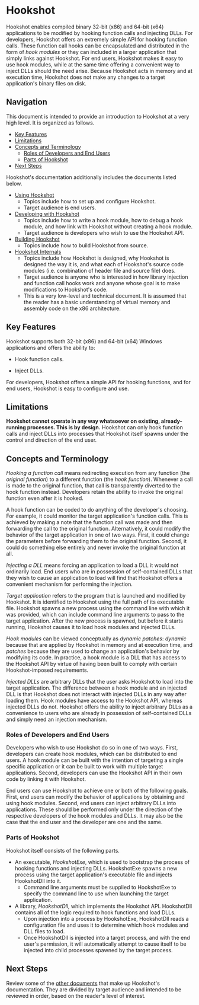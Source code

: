﻿# Hookshot

Hookshot enables compiled binary 32-bit (x86) and 64-bit (x64) applications to be modified by hooking function calls and injecting DLLs.  For developers, Hookshot offers an extremely simple API for hooking function calls.  These function call hooks can be encapsulated and distributed in the form of *hook modules* or they can included in a larger application that simply links against Hookshot.  For end users, Hookshot makes it easy to use hook modules, while at the same time offering a convenient way to inject DLLs should the need arise.  Because Hookshot acts in memory and at execution time, Hookshot does not make any changes to a target application's binary files on disk.


## Navigation

This document is intended to provide an introduction to Hookshot at a very high level.  It is organized as follows.

- [Key Features](#key-features)
- [Limitations](#limitations)
- [Concepts and Terminology](#concepts-and-terminology)
  - [Roles of Developers and End Users](#roles-of-developers-and-end-users)
  - [Parts of Hookshot](#parts-of-hookshot)
- [Next Steps](#next-steps)

Hookshot's documentation additionally includes the documents listed below.

- [Using Hookshot](USERS.md)
  - Topics include how to set up and configure Hookshot.
  - Target audience is end users.
- [Developing with Hookshot](DEVELOPERS.md)
  - Topics include how to write a hook module, how to debug a hook module, and how link with Hookshot without creating a hook module.
  - Target audience is developers who wish to use the Hookshot API.
- [Building Hookshot](BUILD.md)
  - Topics include how to build Hookshot from source.
- [Hookshot Internals](INTERNALS.md)
  - Topics include how Hookshot is designed, why Hookshot is designed the way it is, and what each of Hookshot's source code modules (i.e. combination of header file and source file) does.
  - Target audience is anyone who is interested in how library injection and function call hooks work and anyone whose goal is to make modifications to Hookshot's code.
  - This is a very low-level and technical document.  It is assumed that the reader has a basic understanding of virtual memory and assembly code on the x86 architecture.


## Key Features

Hookshot supports both 32-bit (x86) and 64-bit (x64) Windows applications and offers the ability to:

- Hook function calls.

- Inject DLLs.

For developers, Hookshot offers a simple API for hooking functions, and for end users, Hookshot is easy to configure and use.


## Limitations

**Hookshot cannot operate in any way whatsoever on existing, already-running processes.  This is by design.**  Hookshot can only hook function calls and inject DLLs into processes that Hookshot itself spawns under the control and direction of the end user.


## Concepts and Terminology

*Hooking a function call* means redirecting execution from any function (the *original function*) to a different function (the *hook function*).  Whenever a call is made to the original function, that call is transparently diverted to the hook function instead.  Developers retain the ability to invoke the original function even after it is hooked.

A hook function can be coded to do anything of the developer's choosing.  For example, it could monitor the target application's function calls.  This is achieved by making a note that the function call was made and then forwarding the call to the original function.  Alternatively, it could modify the behavior of the target application in one of two ways.  First, it could change the parameters before forwarding them to the original function.  Second, it could do something else entirely and never invoke the original function at all.

*Injecting a DLL* means forcing an application to load a DLL it would not ordinarily load.  End users who are in possession of self-contained DLLs that they wish to cause an application to load will find that Hookshot offers a convenient mechanism for performing the injection.

*Target application* refers to the program that is launched and modified by Hookshot.  It is identified to Hookshot using the full path of its executable file.  Hookshot spawns a new process using the command line with which it was provided, which can include command line arguments to pass to the target application.  After the new process is spawned, but before it starts running, Hookshot causes it to load hook modules and injected DLLs.

*Hook modules* can be viewed conceptually as *dynamic patches*: *dynamic* because  that are applied by Hookshot in memory and at execution time, and *patches* because they are used to change an application's behavior by modifying its code.  In practice, a hook module is a DLL that has access to the Hookshot API by virtue of having been built to comply with certain Hookshot-imposed requirements.

*Injected DLLs* are arbitrary DLLs that the user asks Hookshot to load into the target application.  The difference between a hook module and an injected DLL is that Hookshot does not interact with injected DLLs in any way after loading them.  Hook modules have access to the Hookshot API, whereas injected DLLs do not.  Hookshot offers the ability to inject arbitrary DLLs as a convenience to users who are already in possession of self-contained DLLs and simply need an injection mechanism.


### Roles of Developers and End Users

Developers who wish to use Hookshot do so in one of two ways.  First, developers can create hook modules, which can be distributed to end users.  A hook module can be built with the intention of targeting a single specific application or it can be built to work with multiple target applications.  Second, developers can use the Hookshot API in their own code by linking it with Hookshot.

End users can use Hookshot to achieve one or both of the following goals.  First, end users can modify the behavior of applications by obtaining and using hook modules.  Second, end users can inject arbitrary DLLs into applications.  These should be performed only under the direction of the respective developers of the hook modules and DLLs.  It may also be the case that the end user and the developer are one and the same.


### Parts of Hookshot

Hookshot itself consists of the following parts.
- An executable, *HookshotExe*, which is used to bootstrap the process of hooking functions and injecting DLLs.  HookshotExe spawns a new process using the target application's executable file and injects HookshotDll into it.
   - Command line arguments must be supplied to HookshotExe to specify the command line to use when launching the target application.
- A library, *HookshotDll*, which implements the Hookshot API.  HookshotDll contains all of the logic required to hook functions and load DLLs.
   - Upon injection into a process by HookshotExe, HookshotDll reads a configuration file and uses it to determine which hook modules and DLL files to load.
   - Once HookshotDll is injected into a target process, and with the end user's permission, it will automatically attempt to cause itself to be injected into child processes spawned by the target process.


## Next Steps

Review some of the [other documents](#navigation) that make up Hookshot's documentation.  They are divided by target audience and intended to be reviewed in order, based on the reader's level of interest.
